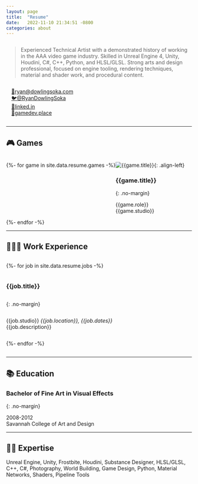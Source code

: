 ```yaml
---
layout: page
title:  "Resume"
date:   2022-11-10 21:34:51 -0800
categories: about
---
```


<div style="display:flex;flex-wrap:wrap;align-items: center;" markdown="1">

<div markdown="1" style="
    flex: 1 1 35em;
">

> Experienced Technical Artist with a demonstrated history of working in the AAA video game industry. Skilled in Unreal Engine 4, Unity, Houdini, C#, C++, Python, and HLSL/GLSL. Strong arts and design professional, focused on engine tooling, rendering techniques, material and shader work, and procedural content.  

</div>

<div markdown="1" style="
    flex: 0 0 15em;
    padding: 0 0em 0 1em;
">

[📧ryan@dowlingsoka.com](mailto:ryan@dowlingsoka.com)  
[🐦@RyanDowlingSoka](https://twitter.com/RyanDowlingSoka)  
[🔗linked.in](https://www.linkedin.com/in/ryandowlingsoka/)  
[🐘gamedev.place](https://mastodon.gamedev.place/@ryan_dowlingsoka)  

</div>

</div>

<hr/>

## 🎮 Games

<div style="display:flex; flex-wrap:wrap" markdown="1">

{%- for game in site.data.resume.games -%}

<div markdown="1" class="flex-resume-games">

![{{game.title}}](../images/resume/{{game.image}}){: .align-left}

### {{game.title}}
{: .no-margin}

<p>{{game.role}}<br/><span class="faded-text-color">{{game.studio}}</span></p>

</div>
{%- endfor -%}

</div>

<hr/>

## 👩🏻‍💻 Work Experience

<div style="display:flex; flex-direction:column" markdown="1">

{%- for job in site.data.resume.jobs -%}

### {{job.title}}
{: .no-margin}

<p><span class="faded-text-color"> {{job.studio}}
<i>{{job.location}}, {{job.dates}}</i> </span> <br/>
{{job.description}}
</p>

{%- endfor -%}

</div>

<hr/>

## 📚 Education

### Bachelor of Fine Art in Visual Effects
{: .no-margin}

<p><span class="faded-text-color"> 2008-2012 </span> <br/> Savannah College of Art and Design </p>

<hr/>

## 🤹‍♀️ Expertise

Unreal Engine, Unity, Frostbite, Houdini, Substance Designer, HLSL/GLSL, C++, C#, Photography, World Building, Game Design, Python, Material Networks, Shaders, Pipeline Tools
